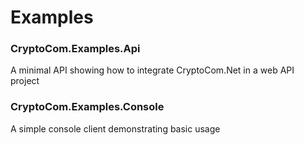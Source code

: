 # Examples

### CryptoCom.Examples.Api
A minimal API showing how to integrate CryptoCom.Net in a web API project

### CryptoCom.Examples.Console
A simple console client demonstrating basic usage